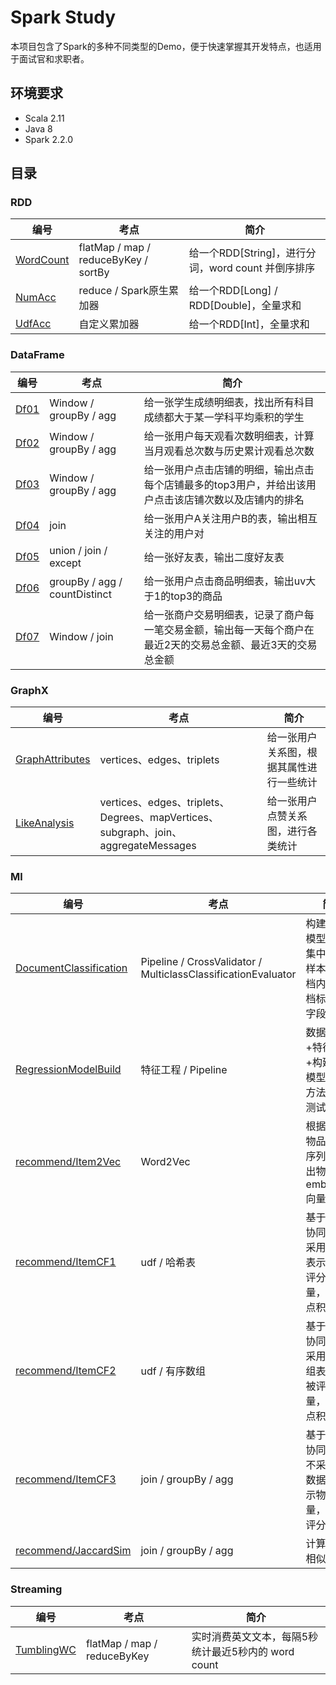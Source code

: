 # Spark Study
本项目包含了Spark的多种不同类型的Demo，便于快速掌握其开发特点，也适用于面试官和求职者。

## 环境要求
* Scala 2.11
* Java 8
* Spark 2.2.0

## 目录
### RDD
| 编号   |  考点   |  简介   |
| ---- | ---- | ---- |
|   [WordCount](https://github.com/jason-wang1/sparkstudy/blob/master/src/main/scala/rdd/WordCount.scala)   |   flatMap / map / reduceByKey / sortBy   |   给一个RDD[String]，进行分词，word count 并倒序排序   |
|   [NumAcc](https://github.com/jason-wang1/sparkstudy/blob/master/src/main/scala/rdd/NumAcc.scala)   |   reduce / Spark原生累加器   |   给一个RDD[Long] / RDD[Double]，全量求和   |
|   [UdfAcc](https://github.com/jason-wang1/sparkstudy/blob/master/src/main/scala/rdd/UdfAcc.scala)   |   自定义累加器   |   给一个RDD[Int]，全量求和   |

### DataFrame
| 编号   |  考点   |  简介   |
| ---- | ---- | ---- |
|   [Df01](https://github.com/jason-wang1/sparkstudy/blob/master/src/main/scala/dataframe/Df01.scala)   |   Window / groupBy / agg   |   给一张学生成绩明细表，找出所有科目成绩都大于某一学科平均乘积的学生   |
|   [Df02](https://github.com/jason-wang1/sparkstudy/blob/master/src/main/scala/dataframe/Df02.scala)   |   Window / groupBy / agg   |   给一张用户每天观看次数明细表，计算当月观看总次数与历史累计观看总次数   |
|   [Df03](https://github.com/jason-wang1/sparkstudy/blob/master/src/main/scala/dataframe/Df03.scala)   |   Window / groupBy / agg   |   给一张用户点击店铺的明细，输出点击每个店铺最多的top3用户，并给出该用户点击该店铺次数以及店铺内的排名   |
|   [Df04](https://github.com/jason-wang1/sparkstudy/blob/master/src/main/scala/dataframe/Df04.scala)   |   join   |   给一张用户A关注用户B的表，输出相互关注的用户对   |
|   [Df05](https://github.com/jason-wang1/sparkstudy/blob/master/src/main/scala/dataframe/Df05.scala)   |   union / join / except   |   给一张好友表，输出二度好友表   |
|   [Df06](https://github.com/jason-wang1/sparkstudy/blob/master/src/main/scala/dataframe/Df06.scala)   |   groupBy / agg / countDistinct   |   给一张用户点击商品明细表，输出uv大于1的top3的商品   |
|   [Df07](https://github.com/jason-wang1/sparkstudy/blob/master/src/main/scala/dataframe/Df07.scala)   |   Window / join   |   给一张商户交易明细表，记录了商户每一笔交易金额，输出每一天每个商户在最近2天的交易总金额、最近3天的交易总金额   |

### GraphX
| 编号   |  考点   |  简介   |
| ---- | ---- | ---- |
|   [GraphAttributes](https://github.com/jason-wang1/sparkstudy/blob/master/src/main/scala/graphx/GraphAttributes.scala)   |   vertices、edges、triplets   |   给一张用户关系图，根据其属性进行一些统计   |
|   [LikeAnalysis](https://github.com/jason-wang1/sparkstudy/blob/master/src/main/scala/graphx/LikeAnalysis.scala)   |   vertices、edges、triplets、Degrees、mapVertices、subgraph、join、aggregateMessages   |   给一张用户点赞关系图，进行各类统计   |

### Ml
| 编号   |  考点   |  简介   |
| ---- | ---- | ---- |
|   [DocumentClassification](https://github.com/jason-wang1/sparkstudy/blob/master/src/main/scala/ml/DocumentClassification.scala)   |   Pipeline / CrossValidator / MulticlassClassificationEvaluator   |   构建多分类模型：数据集中每一条样本包含文档内容、文档标签两个字段   |
|   [RegressionModelBuild](https://github.com/jason-wang1/sparkstudy/blob/master/src/main/scala/ml/RegressionModelBuild.scala)   |   特征工程 / Pipeline   |   数据清洗+特征工程+构建回归模型。部分方法有单元测试   |
|   [recommend/Item2Vec](https://github.com/jason-wang1/sparkstudy/blob/master/src/main/scala/ml/recommend/Item2Vec.scala)   |   Word2Vec   |   根据用户对物品对行为序列，训练出物品 embedding 向量  |
|   [recommend/ItemCF1](https://github.com/jason-wang1/sparkstudy/blob/master/src/main/scala/ml/recommend/ItemCF1.scala)   |   udf / 哈希表   |   基于物品的协同过滤：采用哈希表表示物品被评分的向量，以便做点积  |
|   [recommend/ItemCF2](https://github.com/jason-wang1/sparkstudy/blob/master/src/main/scala/ml/recommend/ItemCF2.scala)   |   udf / 有序数组   |   基于物品的协同过滤：采用有序数组表示物品被评分的向量，以便做点积  |
|   [recommend/ItemCF3](https://github.com/jason-wang1/sparkstudy/blob/master/src/main/scala/ml/recommend/ItemCF3.scala)   |   join / groupBy / agg   |   基于物品的协同过滤：不采用任何数据结构表示物品向量，直接对评分表join  |
|   [recommend/JaccardSim](https://github.com/jason-wang1/sparkstudy/blob/master/src/main/scala/ml/recommend/JaccardSim.scala)   |   join / groupBy / agg   |   计算杰卡德相似度  |


### Streaming
| 编号   |  考点   |  简介   |
| ---- | ---- | ---- |
|   [TumblingWC](https://github.com/jason-wang1/sparkstudy/blob/master/src/main/scala/streaming/TumblingWC.scala)   |   flatMap / map / reduceByKey   |   实时消费英文文本，每隔5秒统计最近5秒内的 word count   |